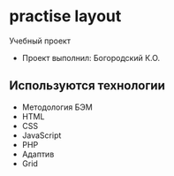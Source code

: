 # practise layout

Учебный проект

- Проект выполнил: Богородский К.О.

## Используются технологии

- Методология БЭМ
- HTML
- CSS
- JavaScript
- PHP
- Адаптив
- Grid
